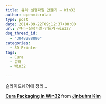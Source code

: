 ```yaml
---
title: 큐라 실행파일 만들기 – Win32
author: openmicrolab
type: post
date: 2014-09-22T09:12:37+00:00
url: /큐라-실행파일-만들기-win32/
dsq_thread_id:
  - "3048288880"
categories:
  - 3D Printer
tags:
  - Cura
  - 큐라
  - Win32

---
```

슬라이드쉐어에 정리&#8230;



<div style="margin-bottom: 5px;">
  <strong> <a title="Cura Packaging in Win32" href="https://www.slideshare.net/JinbuhmKim/cura-packaging-win32" target="_blank">Cura Packaging in Win32</a> </strong> from <strong><a href="http://www.slideshare.net/JinbuhmKim" target="_blank">Jinbuhm Kim</a></strong>
</div>